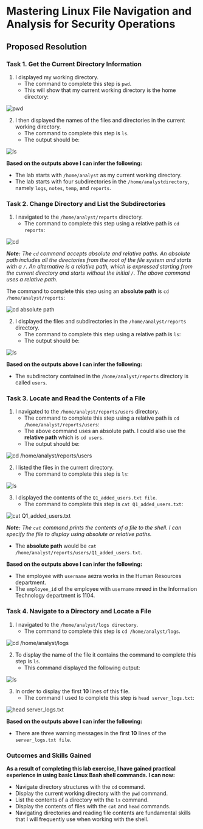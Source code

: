 # Mastering Linux File Navigation and Analysis for Security Operations

## Proposed Resolution

### Task 1. Get the Current Directory Information

1. I displayed my working directory.
      * The command to complete this step is `pwd`.
      * This will show that my current working directory is the home directory:

![pwd](https://github.com/user-attachments/assets/05668ec4-36df-41f4-8059-c0d8b430a9fa)

2. I then displayed the names of the files and directories in the current working directory.
      * The command to complete this step is `ls`.
      * The output should be:

![ls](https://github.com/user-attachments/assets/867dd533-9b94-45ab-8603-765b44d2fbeb)

**Based on the outputs above I can infer the following:**
* The lab starts with `/home/analyst` as my current working directory.
* The lab starts with four subdirectories in the `/home/analystdirectory`, namely `logs`, `notes`, `temp`, and `reports`.
  
### Task 2. Change Directory and List the Subdirectories

1. I navigated to the `/home/analyst/reports` directory.
    * The command to complete this step using a relative path is `cd reports`:

![cd](https://github.com/user-attachments/assets/0d55f873-51ad-4858-8746-311e5c7c3760)

***Note:** The `cd` command accepts absolute and relative paths. An absolute path includes all the directories from the root of the file system and starts with a `/`. An alternative is a relative path, which is expressed starting from the current directory and starts without the initial `/`. The above command uses a relative path.* 

The command to complete this step using an **absolute path** is `cd /home/analyst/reports`:

![cd absolute path](https://github.com/user-attachments/assets/43b2830a-5acc-4390-80b4-f1043f208ca9)

2. I displayed the files and subdirectories in the `/home/analyst/reports` directory.
    * The command to complete this step using a relative path is `ls`:
    * The output should be:

![ls](https://github.com/user-attachments/assets/3a37c2b3-6375-4d48-9b79-493215499fa3)

**Based on the outputs above I can infer the following:**
* The subdirectory contained in the `/home/analyst/reports` directory is called `users`.

### Task 3. Locate and Read the Contents of a File

1. I navigated to the `/home/analyst/reports/users` directory.
      * The command to complete this step using a relative path is `cd /home/analyst/reports/users`:
      * The above command uses an absolute path. I could also use the **relative path** which is `cd users`.
      * The output should be:
  
![cd /home/analyst/reports/users](https://github.com/user-attachments/assets/926ae603-0ed6-4d80-9675-61c5d7ff30c4)

2. I listed the files in the current directory.
    * The command to complete this step is `ls`:

![ls](https://github.com/user-attachments/assets/a081c217-d15c-4c81-9a3e-e0e9ad350b53)

3. I displayed the contents of the `Q1_added_users.txt file`. 
    * The command to complete this step is `cat Q1_added_users.txt`:

![cat Q1_added_users.txt](https://github.com/user-attachments/assets/6b81dec1-38f8-4ba8-9995-a2802dc3df96)

***Note:** The `cat` command prints the contents of a file to the shell. I can specify the file to display using absolute or relative paths.*
* The **absolute path** would be `cat /home/analyst/reports/users/Q1_added_users.txt`.

**Based on the outputs above I can infer the following:**
* The employee with `username` aezra works in the Human Resources department.
* The `employee_id` of the employee with  `username` mreed in the Information Technology department is 1104.

### Task 4. Navigate to a Directory and Locate a File

1. I navigated to the `/home/analyst/logs directory`. 
    * The command to complete this step is `cd /home/analyst/logs`.

![cd /home/analyst/logs](https://github.com/user-attachments/assets/8014c5ac-47f5-49b1-ac87-b497c54f3b64)

2. To display the name of the file it contains the command to complete this step is `ls`.
    * This command displayed the following output:

![ls](https://github.com/user-attachments/assets/3c86101f-16df-4939-b118-a62ae5abd032)

3. In order to display the first **10** lines of this file.
    * The command I used to complete this step is `head server_logs.txt`:

![head server_logs.txt](https://github.com/user-attachments/assets/4d689ba6-d490-43ee-ba9a-b0267a84ef06)

**Based on the outputs above I can infer the following:**
* There are three warning messages in the first **10** lines of the `server_logs.txt file`.

### Outcomes and Skills Gained

**As a result of completing this lab exercise, I have gained practical experience in using basic Linux Bash shell commands. I can now:**

* Navigate directory structures with the `cd` command.
* Display the current working directory with the `pwd` command.
* List the contents of a directory with the `ls` command.
* Display the contents of files with the `cat` and `head` commands.
* Navigating directories and reading file contents are fundamental skills that I will frequently use when working with the shell.
